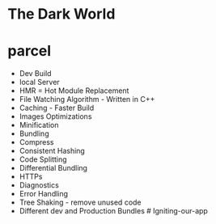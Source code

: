 # The Dark World

# parcel

- Dev Build
- local Server
- HMR = Hot Module Replacement
- File Watching Algorithm - Written in C++
- Caching - Faster Build
- Images Optimizations
- Minification
- Bundling
- Compress
- Consistent Hashing
- Code Splitting
- Differential Bundling
- HTTPs
- Diagnostics
- Error Handling
- Tree Shaking - remove unused code
- Different dev and Production Bundles
#   I g n i t i n g - o u r - a p p 
 
 
